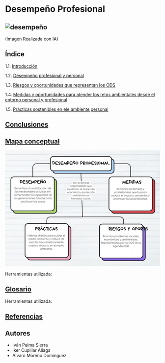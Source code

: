 # Desempeño Profesional
![desempeño](img/desempeño_profesional.jpg)
--- 
(Imagen Realizada con IA)
## Índice
1.1. [Introducción](introduccion.md)

1.2. [Desempeño profesional y personal](desempeño.md)

1.3. [Riesgos y oportunidades que representan los ODS](riesgos.md)

1.4. [Medidas y oportunidades para atender los retos ambientales desde el entorno personal y profesional](medidas.md)

1.5. [Prácticas sostenibles en ele ambiente personal](practicas.md)

## [Conclusiones]()
## [Mapa conceptual]()

![mapa conceptual](img/MapaConceptual.jpg)

Herramientas utilizada: 
## [Glosario]()
Herramientas utilizada:
## [Referencias]()
## Autores
- Iván Palma Sierra
- Iker Cupillar Aliaga
- Álvaro Moreno Dominguez
